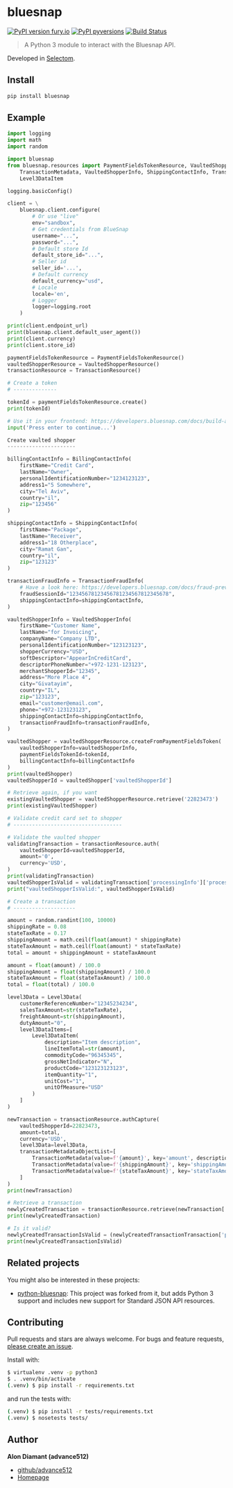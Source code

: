 # bluesnap

[![PyPI version fury.io](https://badge.fury.io/py/bluesnap.svg)](https://pypi.python.org/pypi/bluesnap/)
[![PyPI pyversions](https://img.shields.io/pypi/pyversions/bluesnap.svg)](https://pypi.python.org/pypi/bluesnap/)
[![Build Status](https://travis-ci.com/selectom/bluesnap.svg?branch=master)](https://travis-ci.com/selectom/bluesnap)

> A Python 3 module to interact with the Bluesnap API.

Developed in [Selectom](https://www.selectom.com).

## Install

```sh
pip install bluesnap
```

## Example

```python
import logging
import math
import random

import bluesnap
from bluesnap.resources import PaymentFieldsTokenResource, VaultedShopperResource, TransactionResource, \
    TransactionMetadata, VaultedShopperInfo, ShippingContactInfo, TransactionFraudInfo, BillingContactInfo, Level3Data, \
    Level3DataItem

logging.basicConfig()

client = \
    bluesnap.client.configure(
        # Or use "live"
        env="sandbox",
        # Get credentials from BlueSnap
        username="...",
        password="...",
        # Default store Id
        default_store_id="...",
        # Seller id
        seller_id='...',
        # Default currency
        default_currency="usd",
        # Locale
        locale='en',
        # Logger
        logger=logging.root
    )

print(client.endpoint_url)
print(bluesnap.client.default_user_agent())
print(client.currency)
print(client.store_id)

paymentFieldsTokenResource = PaymentFieldsTokenResource()
vaultedShopperResource = VaultedShopperResource()
transactionResource = TransactionResource()

# Create a token
# --------------

tokenId = paymentFieldsTokenResource.create()
print(tokenId)

# Use it in your frontend: https://developers.bluesnap.com/docs/build-a-form
input('Press enter to continue...')

Create vaulted shopper
----------------------

billingContactInfo = BillingContactInfo(
    firstName="Credit Card",
    lastName="Owner",
    personalIdentificationNumber="1234123123",
    address1="5 Somewhere",
    city="Tel Aviv",
    country="il",
    zip="123456"
)

shippingContactInfo = ShippingContactInfo(
    firstName="Package",
    lastName="Receiver",
    address1="18 Otherplace",
    city="Ramat Gan",
    country="il",
    zip="123123"
)

transactionFraudInfo = TransactionFraudInfo(
    # Have a look here: https://developers.bluesnap.com/docs/fraud-prevention#section-device-data-checks
    fraudSessionId="12345678123456781234567812345678",
    shippingContactInfo=shippingContactInfo,
)

vaultedShopperInfo = VaultedShopperInfo(
    firstName="Customer Name",
    lastName="for Invoicing",
    companyName="Company LTD",
    personalIdentificationNumber="123123123",
    shopperCurrency="USD",
    softDescriptor="AppearInCreditCard",
    descriptorPhoneNumber="+972-1231-123123",
    merchantShopperId="12345",
    address="More Place 4",
    city="Givatayim",
    country="IL",
    zip="123123",
    email="customer@email.com",
    phone="+972-123123123",
    shippingContactInfo=shippingContactInfo,
    transactionFraudInfo=transactionFraudInfo,
)

vaultedShopper = vaultedShopperResource.createFromPaymentFieldsToken(
    vaultedShopperInfo=vaultedShopperInfo,
    paymentFieldsTokenId=tokenId,
    billingContactInfo=billingContactInfo
)
print(vaultedShopper)
vaultedShopperId = vaultedShopper['vaultedShopperId']

# Retrieve again, if you want
existingVaultedShopper = vaultedShopperResource.retrieve('22823473')
print(existingVaultedShopper)

# Validate credit card set to shopper
# -----------------------------------

# Validate the vaulted shopper
validatingTransaction = transactionResource.auth(
    vaultedShopperId=vaultedShopperId,
    amount='0',
    currency='USD',
)
print(validatingTransaction)
vaultedShopperIsValid = validatingTransaction['processingInfo']['processingStatus'] == 'success'
print("vaultedShopperIsValid:", vaultedShopperIsValid)

# Create a transaction
# --------------------

amount = random.randint(100, 10000)
shippingRate = 0.08
stateTaxRate = 0.17
shippingAmount = math.ceil(float(amount) * shippingRate)
stateTaxAmount = math.ceil(float(amount) * stateTaxRate)
total = amount + shippingAmount + stateTaxAmount

amount = float(amount) / 100.0
shippingAmount = float(shippingAmount) / 100.0
stateTaxAmount = float(stateTaxAmount) / 100.0
total = float(total) / 100.0

level3Data = Level3Data(
    customerReferenceNumber="12345234234",
    salesTaxAmount=str(stateTaxRate),
    freightAmount=str(shippingAmount),
    dutyAmount="0",
    level3DataItems=[
        Level3DataItem(
            description="Item description",
            lineItemTotal=str(amount),
            commodityCode="96345345",
            grossNetIndicator="N",
            productCode="123123123123",
            itemQuantity="1",
            unitCost="1",
            unitOfMeasure="USD"
        )
    ]
)

newTransaction = transactionResource.authCapture(
    vaultedShopperId=22823473,
    amount=total,
    currency='USD',
    level3Data=level3Data,
    transactionMetadataObjectList=[
        TransactionMetadata(value=f'{amount}', key='amount', description='Amount'),
        TransactionMetadata(value=f'{shippingAmount}', key='shippingAmount', description='Shipping Amount'),
        TransactionMetadata(value=f'{stateTaxAmount}', key='stateTaxAmount', description='State Tax Amount')
    ]
)
print(newTransaction)

# Retrieve a transaction
newlyCreatedTransaction = transactionResource.retrieve(newTransaction['transactionId'])
print(newlyCreatedTransaction)

# Is it valid?
newlyCreatedTransactionIsValid = (newlyCreatedTransactionTransaction['processing-info']['processing-status'] == 'SUCCESS')
print(newlyCreatedTransactionIsValid)
```

## Related projects

You might also be interested in these projects:

* [python-bluesnap](https://github.com/justyoyo/bluesnap-python): This project was forked from it, but adds Python 3 support and includes new support for Standard JSON API resources.

## Contributing

Pull requests and stars are always welcome. For bugs and feature requests, [please create an issue](https://github.com/selectom/bluesnap/issues/new).

Install with:
```sh
$ virtualenv .venv -p python3
$ . .venv/bin/activate
(.venv) $ pip install -r requirements.txt
```
and run the tests with:
```sh
(.venv) $ pip install -r tests/requirements.txt
(.venv) $ nosetests tests/
```

## Author

**Alon Diamant (advance512)**

* [github/advance512](https://github.com/advance512)
* [Homepage](http://www.alondiamant.com)


